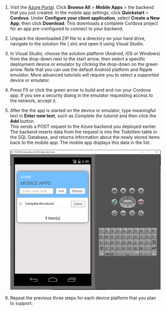
1. Visit the [Azure Portal]. Click **Browse All** > **Mobile Apps** > the backend that you just created. In the mobile
app settings, click **Quickstart** > **Cordova**. Under **Configure your client application**, select **Create a New App**,
then click **Download**. This downloads a complete Cordova project for an app pre-configured to connect to your backend.

2. Unpack the downloaded ZIP file to a directory on your hard drive, navigate to the solution file (.sln) and open it using Visual Studio.

5. In Visual Studio, choose the solution platform (Android, iOS or Windows) from the drop-down next to the start arrow, then select a specific deployment device or emulator by clicking the drop-down on the green arrow. Note that you can use the default Android platform and Ripple emulator. More advanced tutorials will require you to select a supported device or emulator. 

6. Press F5 or click the green arrow to build and and run your Cordova app. If you see a security dialog in the emulator requesting access to the network, accept it.   

7. After the the app is started on the device or emulator, type meaningful text in **Enter new text**, such as _Complete the tutorial_ and then click the **Add** button.  
This sends a POST request to the Azure backend you deployed earlier. The backend inserts data from the request is into the TodoItem table in the SQL Database, and returns information about the newly stored items back to the mobile app. The mobile app displays this data in the list.

    ![](./media/app-service-mobile-cordova-quickstart/quickstart-startup.png)
    
8. Repeat the previous three steps for each device platform that you plan to support.

[Azure Portal]: https://portal.azure.cn/

